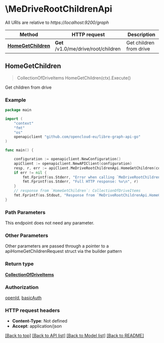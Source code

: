 # \MeDriveRootChildrenApi

All URIs are relative to *https://localhost:9200/graph*

Method | HTTP request | Description
------------- | ------------- | -------------
[**HomeGetChildren**](MeDriveRootChildrenApi.md#HomeGetChildren) | **Get** /v1.0/me/drive/root/children | Get children from drive



## HomeGetChildren

> CollectionOfDriveItems HomeGetChildren(ctx).Execute()

Get children from drive

### Example

```go
package main

import (
	"context"
	"fmt"
	"os"
	openapiclient "github.com/opencloud-eu/libre-graph-api-go"
)

func main() {

	configuration := openapiclient.NewConfiguration()
	apiClient := openapiclient.NewAPIClient(configuration)
	resp, r, err := apiClient.MeDriveRootChildrenApi.HomeGetChildren(context.Background()).Execute()
	if err != nil {
		fmt.Fprintf(os.Stderr, "Error when calling `MeDriveRootChildrenApi.HomeGetChildren``: %v\n", err)
		fmt.Fprintf(os.Stderr, "Full HTTP response: %v\n", r)
	}
	// response from `HomeGetChildren`: CollectionOfDriveItems
	fmt.Fprintf(os.Stdout, "Response from `MeDriveRootChildrenApi.HomeGetChildren`: %v\n", resp)
}
```

### Path Parameters

This endpoint does not need any parameter.

### Other Parameters

Other parameters are passed through a pointer to a apiHomeGetChildrenRequest struct via the builder pattern


### Return type

[**CollectionOfDriveItems**](CollectionOfDriveItems.md)

### Authorization

[openId](../README.md#openId), [basicAuth](../README.md#basicAuth)

### HTTP request headers

- **Content-Type**: Not defined
- **Accept**: application/json

[[Back to top]](#) [[Back to API list]](../README.md#documentation-for-api-endpoints)
[[Back to Model list]](../README.md#documentation-for-models)
[[Back to README]](../README.md)


